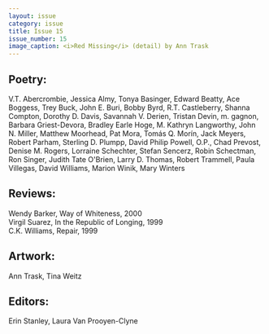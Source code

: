 ```yaml
---
layout: issue
category: issue
title: Issue 15
issue_number: 15
image_caption: <i>Red Missing</i> (detail) by Ann Trask
---
```


## Poetry:

V.T. Abercrombie, Jessica Almy, Tonya Basinger, Edward Beatty, Ace Boggess, Trey Buck, John E. Buri, Bobby Byrd, R.T. Castleberry, Shanna Compton, Dorothy D. Davis, Savannah V. Derien, Tristan Devin, m. gagnon, Barbara Griest-Devora, Bradley Earle Hoge, M. Kathryn Langworthy, John N. Miller, Matthew Moorhead, Pat Mora, Tomás Q. Morín, Jack Meyers, Robert Parham, Sterling D. Plumpp, David Philip Powell, O.P., Chad Prevost, Denise M. Rogers, Lorraine Schechter, Stefan Sencerz, Robin Schectman, Ron Singer, Judith Tate O'Brien, Larry D. Thomas, Robert Trammell, Paula Villegas, David Williams, Marion Winik, Mary Winters  

## Reviews:
Wendy Barker, Way of Whiteness, 2000  
Virgil Suarez, In the Republic of Longing, 1999  
C.K. Williams, Repair, 1999  

## Artwork:
Ann Trask, Tina Weitz

## Editors:
Erin&nbsp;Stanley, Laura&nbsp;Van&nbsp;Prooyen-Clyne  

